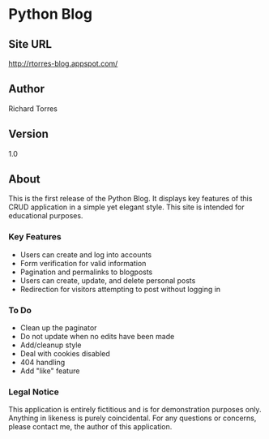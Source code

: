 # Python Blog #

## Site URL ##

http://rtorres-blog.appspot.com/

## Author ##
Richard Torres

## Version ##
1.0

## About ##

This is the first release of the Python Blog. It displays key features of
this CRUD application in a simple yet elegant style. This site is intended
for educational purposes.

### Key Features ###

- Users can create and log into accounts
- Form verification for valid information
- Pagination and permalinks to blogposts
- Users can create, update, and delete personal posts
- Redirection for visitors attempting to post without logging in

### To Do ###

- Clean up the paginator
- Do not update when no edits have been made
- Add/cleanup style
- Deal with cookies disabled
- 404 handling
- Add "like" feature

### Legal Notice ###

This application is entirely fictitious and is for demonstration purposes 
only. Anything in likeness is purely coincidental. For any questions or 
concerns, please contact me, the author of this application.